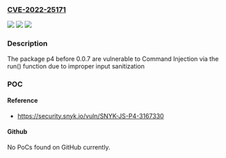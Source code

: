 ### [CVE-2022-25171](https://cve.mitre.org/cgi-bin/cvename.cgi?name=CVE-2022-25171)
![](https://img.shields.io/static/v1?label=Product&message=p4&color=blue)
![](https://img.shields.io/static/v1?label=Version&message=n%2Fa&color=blue)
![](https://img.shields.io/static/v1?label=Vulnerability&message=Command%20Injection&color=brighgreen)

### Description

The package p4 before 0.0.7 are vulnerable to Command Injection via the run() function due to improper input sanitization

### POC

#### Reference
- https://security.snyk.io/vuln/SNYK-JS-P4-3167330

#### Github
No PoCs found on GitHub currently.

